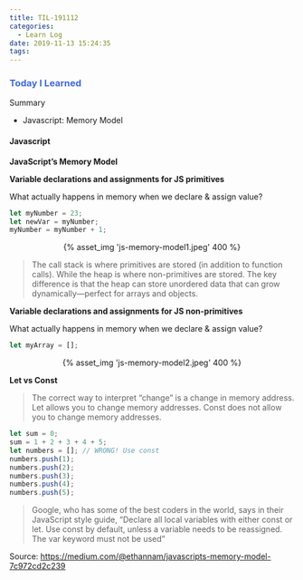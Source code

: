 ```yaml
---
title: TIL-191112
categories:
  - Learn Log
date: 2019-11-13 15:24:35
tags:
---
```



### <span style="color:royalblue"> Today I Learned

Summary

- Javascript: Memory Model

<!-- more -->

#### Javascript

**JavaScript’s Memory Model**

**Variable declarations and assignments for JS primitives**

What actually happens in memory when we declare & assign value?

```javascript
let myNumber = 23;
let newVar = myNumber;
myNumber = myNumber + 1;
```

 <center>{% asset_img 'js-memory-model1.jpeg' 400 %}</center>

> The call stack is where primitives are stored (in addition to function calls). While the heap is where non-primitives are stored. The key difference is that the heap can store unordered data that can grow dynamically—perfect for arrays and objects.

**Variable declarations and assignments for JS non-primitives**

What actually happens in memory when we declare & assign value?

```javascript
let myArray = [];
```

 <center>{% asset_img 'js-memory-model2.jpeg' 400 %}</center>

**Let vs Const**

> The correct way to interpret “change” is a change in memory address. Let allows you to change memory addresses. Const does not allow you to change memory addresses.

```javascript
let sum = 0;
sum = 1 + 2 + 3 + 4 + 5;
let numbers = []; // WRONG! Use const
numbers.push(1);
numbers.push(2);
numbers.push(3);
numbers.push(4);
numbers.push(5);
```

> Google, who has some of the best coders in the world, says in their JavaScript style guide, “Declare all local variables with either const or let. Use const by default, unless a variable needs to be reassigned. The var keyword must not be used”

Source: https://medium.com/@ethannam/javascripts-memory-model-7c972cd2c239
